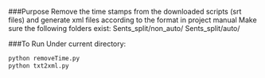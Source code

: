 ###Purpose
Remove the time stamps from the downloaded scripts (srt files) and generate xml files according to the format in project manual
Make sure the following folders exist:
Sents_split/non_auto/
Sents_split/auto/

###To Run
Under current directory:
```bash
python removeTime.py
python txt2xml.py
```
